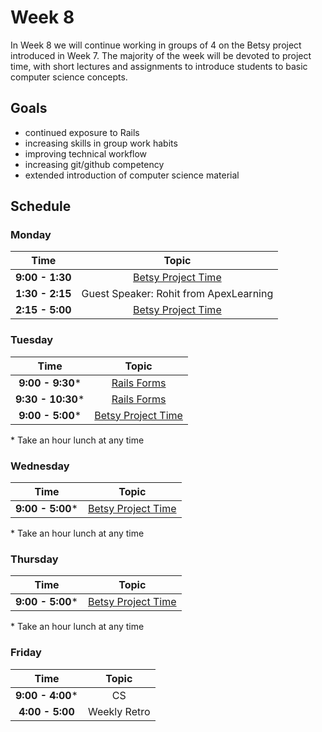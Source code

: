 # Week 8

In Week 8 we will continue working in groups of 4 on the Betsy project introduced in Week 7. The majority of the week will be devoted to project time, with short lectures and assignments to introduce students to basic computer science concepts.

## Goals

+ continued exposure to Rails
+ increasing skills in group work habits
+ improving technical workflow
+ increasing git/github competency
+ extended introduction of computer science material

## Schedule
### Monday

| Time              | Topic                                    |
|:-----------------:|:----------------------------------------:|
| **9:00 - 1:30**  | [Betsy Project Time](resources/betsy.md) |
| **1:30 - 2:15**  | Guest Speaker: Rohit from ApexLearning |
| **2:15 - 5:00**  | [Betsy Project Time](resources/betsy.md) |


### Tuesday

| Time              | Topic                                     |
|:-----------------:|:-----------------------------------------:|
| **9:00 - 9:30*** | [Rails Forms](tuesday/rails-forms.md)  |
| **9:30 - 10:30*** | [Rails Forms](tuesday/rails-forms.md)  |
| **9:00 - 5:00*** | [Betsy Project Time](resources/betsy.md)  |

\* Take an hour lunch at any time


### Wednesday

| Time            | Topic                                    |
|:---------------:|:----------------------------------------:|
| **9:00 - 5:00*** | [Betsy Project Time](resources/betsy.md)  |


\* Take an hour lunch at any time

### Thursday

| Time              | Topic                                                  |
|:-----------------:|:------------------------------------------------------:|
| **9:00 - 5:00*** | [Betsy Project Time](resources/betsy.md)  |


\* Take an hour lunch at any time

### Friday

| Time             | Topic                          |
|:----------------:|:------------------------------:|
| **9:00 - 4:00*** | CS  |
| **4:00 - 5:00**  | Weekly Retro                  |
